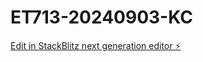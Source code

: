 # ET713-20240903-KC

[Edit in StackBlitz next generation editor ⚡️](https://stackblitz.com/~/github.com/KyleChan07/ET713-20240903-KC)